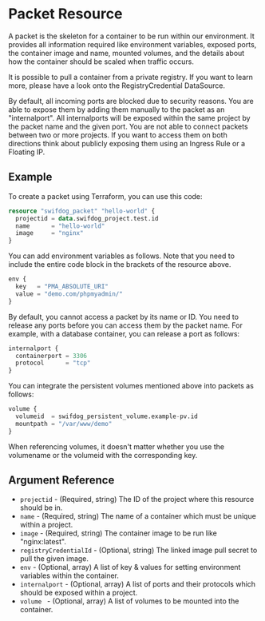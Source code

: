 # Packet Resource

A packet is the skeleton for a container to be run within our environment. It provides all information required like
environment variables, exposed ports, the container image and name, mounted volumes, and the details about how the
container should be scaled when traffic occurs.

It is possible to pull a container from a private registry. If you want to learn more, please have a look onto the
RegistryCredential DataSource.

By default, all incoming ports are blocked due to security reasons. You are able to expose them by adding them manually
to the packet as an "internalport". All internalports will be exposed within the same project by the packet name and the
given port. You are not able to connect packets between two or more projects. If you want to access them on both
directions think about publicly exposing them using an Ingress Rule or a Floating IP.

## Example

To create a packet using Terraform, you can use this code:

```terraform
resource "swifdog_packet" "hello-world" {
  projectid = data.swifdog_project.test.id
  name      = "hello-world"
  image     = "nginx"
}
```

You can add environment variables as follows. Note that you need to include the entire code block in the brackets of the
resource above.

```terraform
env {
  key   = "PMA_ABSOLUTE_URI"
  value = "demo.com/phpmyadmin/"
}
```

By default, you cannot access a packet by its name or ID. You need to release any ports before you can access them by
the packet name. For example, with a database container, you can release a port as follows:

```terraform
internalport {
  containerport = 3306
  protocol      = "tcp"
}
```

You can integrate the persistent volumes mentioned above into packets as follows:

```terraform
volume {
  volumeid  = swifdog_persistent_volume.example-pv.id
  mountpath = "/var/www/demo"
}
```

When referencing volumes, it doesn't matter whether you use the volumename or the volumeid with the corresponding key.

## Argument Reference

- `projectid` - (Required, string) The ID of the project where this resource should be in.
- `name` - (Required, string) The name of a container which must be unique within a project.
- `image` - (Required, string) The container image to be run like "nginx:latest".
- `registryCredentialId` - (Optional, string) The linked image pull secret to pull the given image.
- `env` - (Optional, array) A list of key & values for setting environment variables within the container.
- `internalport` - (Optional, array) A list of ports and their protocols which should be exposed within a project.
- `volume ` - (Optional, array) A list of volumes to be mounted into the container.

